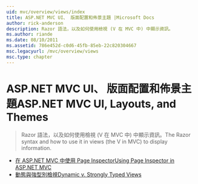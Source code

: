 ```yaml
---
uid: mvc/overview/views/index
title: ASP.NET MVC UI、 版面配置和佈景主題 |Microsoft Docs
author: rick-anderson
description: Razor 語法，以及如何使用檢視 (V 在 MVC 中) 中顯示資訊。
ms.author: riande
ms.date: 08/10/2011
ms.assetid: 786e452d-c0d6-45fb-85eb-22c820304667
msc.legacyurl: /mvc/overview/views
msc.type: chapter
---
```

<a name="aspnet-mvc-ui-layouts-and-themes"></a><span data-ttu-id="6cea2-103">ASP.NET MVC UI、 版面配置和佈景主題</span><span class="sxs-lookup"><span data-stu-id="6cea2-103">ASP.NET MVC UI, Layouts, and Themes</span></span>
====================
> <span data-ttu-id="6cea2-104">Razor 語法，以及如何使用檢視 (V 在 MVC 中) 中顯示資訊。</span><span class="sxs-lookup"><span data-stu-id="6cea2-104">The Razor syntax and how to use it in views (the V in MVC) to display information.</span></span>


- [<span data-ttu-id="6cea2-105">在 ASP.NET MVC 中使用 Page Inspector</span><span class="sxs-lookup"><span data-stu-id="6cea2-105">Using Page Inspector in ASP.NET MVC</span></span>](using-page-inspector-in-aspnet-mvc.md)
- [<span data-ttu-id="6cea2-106">動態與強型別檢視</span><span class="sxs-lookup"><span data-stu-id="6cea2-106">Dynamic v. Strongly Typed Views</span></span>](dynamic-v-strongly-typed-views.md)

